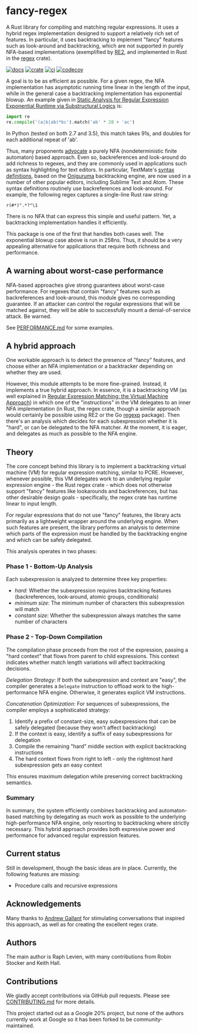 # fancy-regex

A Rust library for compiling and matching regular expressions. It uses a hybrid
regex implementation designed to support a relatively rich set of features.
In particular, it uses backtracking to implement "fancy" features such as
look-around and backtracking, which are not supported in purely
NFA-based implementations (exemplified by
[RE2](https://github.com/google/re2), and implemented in Rust in the
[regex](https://crates.io/crates/regex) crate).

[![docs](https://docs.rs/fancy-regex/badge.svg)](https://docs.rs/fancy-regex)
[![crate](https://img.shields.io/crates/v/fancy-regex.svg)](https://crates.io/crates/fancy-regex)
[![ci](https://github.com/fancy-regex/fancy-regex/workflows/ci/badge.svg)](https://github.com/fancy-regex/fancy-regex/actions?query=workflow%3Aci)
[![codecov](https://codecov.io/gh/fancy-regex/fancy-regex/branch/main/graph/badge.svg)](https://codecov.io/gh/fancy-regex/fancy-regex)

A goal is to be as efficient as possible. For a given regex, the NFA
implementation has asymptotic running time linear in the length of the
input, while in the general case a backtracking implementation has
exponential blowup. An example given in [Static Analysis for Regular
Expression Exponential Runtime via Substructural
Logics](https://arxiv.org/pdf/1405.7058.pdf) is:

```python
import re
re.compile('(a|b|ab)*bc').match('ab' * 28 + 'ac')
```

In Python (tested on both 2.7 and 3.5), this match takes 91s, and
doubles for each additional repeat of 'ab'.

Thus, many proponents
[advocate](https://swtch.com/~rsc/regexp/regexp1.html) a purely NFA
(nondeterministic finite automaton) based approach. Even so,
backreferences and look-around do add richness to regexes, and they
are commonly used in applications such as syntax highlighting for text
editors. In particular, TextMate's [syntax
definitions](https://manual.macromates.com/en/language_grammars),
based on the [Oniguruma](https://github.com/kkos/oniguruma)
backtracking engine, are now used in a number of other popular
editors, including Sublime Text and Atom. These syntax definitions
routinely use backreferences and look-around. For example, the
following regex captures a single-line Rust raw string:

```
r(#*)".*?"\1
```

There is no NFA that can express this simple and useful pattern. Yet,
a backtracking implementation handles it efficiently.

This package is one of the first that handles both cases well. The
exponential blowup case above is run in 258ns. Thus, it should be a
very appealing alternative for applications that require both richness
and performance.

## A warning about worst-case performance

NFA-based approaches give strong guarantees about worst-case
performance. For regexes that contain "fancy" features such as
backreferences and look-around, this module gives no corresponding
guarantee. If an attacker can control the regular expressions that
will be matched against, they will be able to successfully mount a
denial-of-service attack. Be warned.

See [PERFORMANCE.md](PERFORMANCE.md) for some examples.

## A hybrid approach

One workable approach is to detect the presence of "fancy" features,
and choose either an NFA implementation or a backtracker depending on
whether they are used.

However, this module attempts to be more fine-grained. Instead, it
implements a true hybrid approach. In essence, it is a backtracking VM
(as well explained in [Regular Expression Matching: the Virtual
Machine Approach](https://swtch.com/~rsc/regexp/regexp2.html)) in
which one of the "instructions" in the VM delegates to an inner NFA
implementation (in Rust, the regex crate, though a similar approach
would certainly be possible using RE2 or the Go
[regexp](https://golang.org/pkg/regexp/) package). Then there's an
analysis which decides for each subexpression whether it is "hard", or
can be delegated to the NFA matcher. At the moment, it is eager, and
delegates as much as possible to the NFA engine.

## Theory

The core concept behind this library is to implement a backtracking virtual machine (VM) for regular expression matching, similar to PCRE.
However, whenever possible, this VM delegates work to an underlying regular expression engine - the Rust regex crate - which does not otherwise support "fancy" features like lookarounds and backreferences, but has other desirable design goals - specifically, the regex crate has runtime linear to input length.

For regular expressions that do not use "fancy" features, the library acts primarily as a lightweight wrapper around the underlying engine.
When such features are present, the library performs an analysis to determine which parts of the expression must be handled by the backtracking engine and which can be safely delegated.

This analysis operates in two phases:

### Phase 1 - Bottom-Up Analysis

Each subexpression is analyzed to determine three key properties:

- *hard*: Whether the subexpression requires backtracking features (backreferences, look-around, atomic groups, conditionals)
- *minimum size*: The minimum number of characters this subexpression will match
- *constant size*: Whether the subexpression always matches the same number of characters

### Phase 2 - Top-Down Compilation

The compilation phase proceeds from the root of the expression, passing a "hard context" that flows from parent to child expressions. This context indicates whether match length variations will affect backtracking decisions.

*Delegation Strategy*: If both the subexpression and context are "easy", the compiler generates a `Delegate` instruction to offload work to the high-performance NFA engine. Otherwise, it generates explicit VM instructions.

*Concatenation Optimization*: For sequences of subexpressions, the compiler employs a sophisticated strategy:

1. Identify a prefix of constant-size, easy subexpressions that can be safely delegated (because they won't affect backtracking)
2. If the context is easy, identify a suffix of easy subexpressions for delegation
3. Compile the remaining "hard" middle section with explicit backtracking instructions
4. The hard context flows from right to left - only the rightmost hard subexpression gets an easy context

This ensures maximum delegation while preserving correct backtracking semantics.

### Summary

In summary, the system efficiently combines backtracking and automaton-based matching by delegating as much work as possible to the underlying high-performance NFA engine, only resorting to backtracking where strictly necessary. This hybrid approach provides both expressive power and performance for advanced regular expression features.

## Current status

Still in development, though the basic ideas are in place. Currently,
the following features are missing:

* Procedure calls and recursive expressions

## Acknowledgements

Many thanks to [Andrew Gallant](http://blog.burntsushi.net/about/) for
stimulating conversations that inspired this approach, as well as for
creating the excellent regex crate.

## Authors

The main author is Raph Levien, with many contributions from Robin Stocker
and Keith Hall.

## Contributions

We gladly accept contributions via GitHub pull requests. Please see
[CONTRIBUTING.md](CONTRIBUTING.md) for more details.

This project started out as a Google 20% project, but none of the authors currently
work at Google so it has been forked to be community-maintained.
